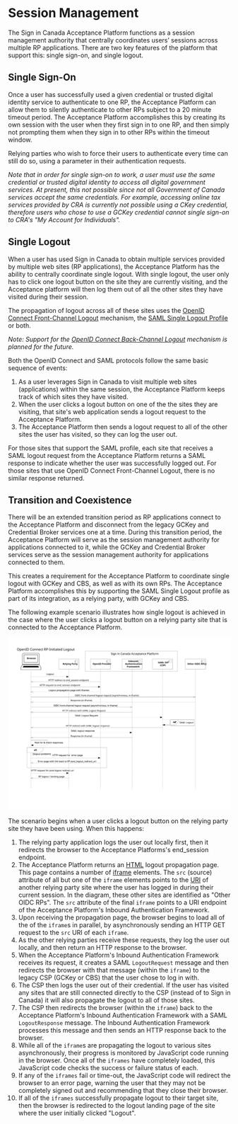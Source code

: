# Session Management

The Sign in Canada Acceptance Platform functions as a session management
authority that centrally coordinates users’ sessions across multiple RP
applications. There are two key features of the platform that support this:
single sign-on, and single logout.

## Single Sign-On

Once a user has successfully used a given credential or trusted digital identity
service to authenticate to one RP, the Acceptance Platform can allow them to
silently authenticate to other RPs subject to a 20 minute timeout period. The
Acceptance Platform accomplishes this by creating its own session with the user
when they first sign in to one RP, and then simply not prompting them when they
sign in to other RPs within the timeout window.

Relying parties who wish to force their users to authenticate every time can
still do so, using a parameter in their authentication requests.

_Note that in order for single sign-on to work, a user must use the same
credential or trusted digital identity to access all digital government
services. At present, this not possible since not all Government of Canada
services accept the same credentials. For example, accessing online tax services
provided by CRA is currently not possible using a CKey credential, therefore
users who chose to use a GCKey credential cannot single sign-on to CRA's "My
Account for Individuals"._

## Single Logout

When a user has used Sign in Canada to obtain multiple services provided by
multiple web sites (RP applications), the Acceptance Platform has the ability to
centrally coordinate single logout. With single logout, the user only has to
click one logout button on the site they are currently visiting, and the
Acceptance platform will then log them out of all the other sites they have
visited during their session.

The propagation of logout across all of these sites uses the [OpenID Connect
Front-Channel
Logout](https://openid.net/specs/openid-connect-frontchannel-1_0.html)
mechanism, the [SAML Single Logout
Profile](https://www.oasis-open.org/committees/download.php/56782/sstc-saml-profiles-errata-2.0-wd-07.html)
or both.

_Note: Support for the [OpenID Connect Back-Channel Logout](https://openid.net/specs/openid-connect-frontchannel-1_0.html) mechanism is planned for the future._

Both the OpenID Connect and SAML protocols follow the same basic sequence of events:

1. As a user leverages Sign in Canada to visit multiple web sites (applications)
   within the same session, the Acceptance Platform keeps track of which sites
   they have visited.
2. When the user clicks a logout button on one of the the sites they are
   visiting, that site's web application sends a logout request to the
   Acceptance Platform.
3. The Acceptance Platform then sends a logout request to all of the other sites
   the user has visited, so they can log the user out.

For those sites that support the SAML profile, each site that receives a SAML
logout request from the Acceptance Platform returns a SAML response to indicate
whether the user was successfully logged out. For those sites that use OpenID
Connect Front-Channel Logout, there is no similar response returned.

## Transition and Coexistence

There will be an extended transition period as RP applications connect to the
Acceptance Platform and disconnect from the legacy GCKey and Credential Broker
services one at a time. During this transition period, the Acceptance Platform
will serve as the session management authority for applications connected to it,
while the GCKey and Credential Broker services serve as the session management
authority for applications connected to them.

This creates a requirement for the Acceptance Platform to coordinate single
logout with GCKey and CBS, as well as with its own RPs. The Acceptance Platform
accomplishes this by supporting the SAML Single Logout profile as part of its
integration, as a relying party, with GCKey and CBS.

The following example scenario illustrates how single logout is achieved in the
case where the user clicks a logout button on a relying party site that is connected to the
Acceptance Platform.

![SP-Initiated-Logout](../images/SP-initiated-logout.svg)

The scenario begins when a user clicks a logout button on the relying party site
they have been using. When this happens:

1. The relying party application logs the user out locally first, then it redirects the browser to the Acceptance Platforms's end_session endpoint.
2. The Acceptance Platform returns an
   [HTML](https://html.spec.whatwg.org/multipage/) logout propagation page. This
   page contains a number of
   [iframe](https://html.spec.whatwg.org/multipage/iframe-embed-object.html#the-iframe-element)
   elements. The `src` (source) attribute of all but one of the `iframe`
   elements points to the [URI](https://tools.ietf.org/html/rfc3986) of another
   relying party site where the user has logged in during their current session.
   In the diagram, these other sites are identified as "Other OIDC RPs". The
   `src` attribute of the final `iframe` points to a URI endpoint of the
   Acceptance Platform's Inbound Authentication Framework.
3. Upon receiving the propagation page, the browser begins to load all of the of
   the `iframe`s in parallel, by asynchronously sending an HTTP GET request to
   the `src` URI of each `iframe`.
4. As the other relying parties receive these requests, they log the user out
   locally, and then return an HTTP response to the browser.
5. When the Acceptance Platform's Inbound Authentication Framework receives its
   request, it creates a SAML `LogoutRequest` message and then redirects the browser with that message (within the `iframe`) to the legacy
   CSP (GCKey or CBS) that the user chose to log in with.
6. The CSP then logs the user out of their credential. If the user has visited
   any sites that are still connected directly to the CSP (instead of to Sign in
   Canada) it will also propagate the logout to all of those sites.
7. The CSP then redirects the browser (within the `iframe`) back to the
   Acceptance Platform's Inbound Authentication Framework with a SAML
   `LogoutResponse` message. The Inbound Authentication Framework processes this
   message and then sends an HTTP response back to the browser.
8. While all of the `iframe`s are propagating the logout to various sites
   asynchronously, their progress is monitored by JavaScript code running in the
   browser. Once all of the `iframes` have completely loaded, this JavaScript
   code checks the success or failure status of each.
9. If any of the `iframes` fail or time-out, the JavaScript code will redirect
   the browser to an error page, warning the user that they may not be
   completely signed out and recommending that they close their browser.
10. If all of the `iframes` successfully propagate logout to their target site,
    then the browser is redirected to the logout landing page of the site where
    the user initially clicked "Logout".


